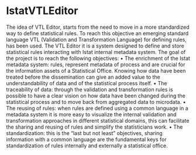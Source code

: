 # IstatVTLEditor
The idea of VTL Editor, starts from the need to move in a more standardized way to define statistical rules. To reach this objective an emerging standard language VTL (Validation and Transformation Language) for defining rules, has been used. The VTL Editor it is a system designed to define and store statistical rules interacting with Istat internal metadata system. The goal of the project is to reach the following objectives: •        The enrichment of the Istat metadata system: rules, represent metadata of process and are crucial for the information assets of a Statistical Office. Knowing how data have been treated before the dissemination can give an added value to the understandability of data and of the statistical process itself. •        The traceability of  data: through the validation and transformation rules is possible to have a clear vision on how data have been changed during the statistical process and to move back from aggregated data to microdata. •        The reusing of rules: when rules are defined using a common language in a metadata system it is more easy to visualize the internal validation and transformation approaches in different statistical domains, this can facilitate the sharing and reusing of rules and simplify the statisticians work. •        The standardization: this is the “last but not least” objectives, sharing information with a common language are the fundamental keys for standardization of rules internally and externally a statistical office.
